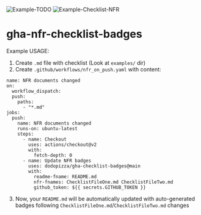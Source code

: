 ![Example-TODO](https://img.shields.io/badge/Example--TODO-87%25%207%2F8-green) 
![Example-Checklist-NFR](https://img.shields.io/badge/Example--Checklist--NFR-25%25%2010%2F40-red) 


# gha-nfr-checklist-badges

Example USAGE:

1. Create `.md` file with checklist (Look at `examples/` dir)
2. Create `.github/workflows/nfr_on_push.yaml` with content:

```
name: NFR documents changed
on:
  workflow_dispatch:
  push:
    paths:
      - "*.md"
jobs:
  push:
    name: NFR documents changed
    runs-on: ubuntu-latest
    steps:
      - name: Checkout
        uses: actions/checkout@v2
        with:
          fetch-depth: 0
      - name: Update NFR badges
        uses: dodopizza/gha-checklist-badges@main
        with:
          readme-fname: README.md
          nfr-fnames: ChecklistFileOne.md ChecklistFileTwo.md
          github_token: ${{ secrets.GITHUB_TOKEN }}
```

3. Now, your `README.md` will be automatically updated with auto-generated badges following `ChecklistFileOne.md`/`ChecklistFileTwo.md` changes
